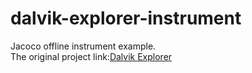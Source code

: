 # dalvik-explorer-instrument
Jacoco offline instrument example.  
The original project link:[Dalvik Explorer](https://f-droid.org/zh_Hans/packages/org.jessies.dalvikexplorer/) 
